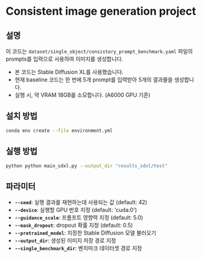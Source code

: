 # Consistent image generation project

## 설명
이 코드는 `dataset/single_object/consistory_prompt_benchmark.yaml` 파일의 prompts를 입력으로 사용하여 이미지를 생성합니다.
- 본 코드는 Stable Diffusion XL를 사용했습니다.
- 현재 baseline 코드는 한 번에 5개 prompt를 입력받아 5개의 결과물을 생성합니다.
- 실행 시, 약 VRAM 18GB를 소모합니다. (A6000 GPU 기준)
  
## 설치 방법
```bash
conda env create --file environment.yml
```

## 실행 방법
```bash
python python main_sdxl.py --output_dir "results_sdxl/test"
```

## 파라미터
- **`--seed`**: 실행 결과를 재현하는데 사용되는 값 (default: 42)
- **`--device`**: 실행할 GPU 번호 지정 (default: 'cuda:0')
- **`--guidance_scale`**: 프롬프트 영향력 지정 (default: 5.0)
- **`--mask_dropout`**: dropout 확률 지정 (default: 0.5)
- **`--pretrained_model`**: 지정한 Stable Diffusion 모델 불러오기 
- **`--output_dir`**: 생성된 이미지 저장 경로 지정
- **`--single_benchmark_dir`**: 벤치마크 데이터셋 경로 지정


